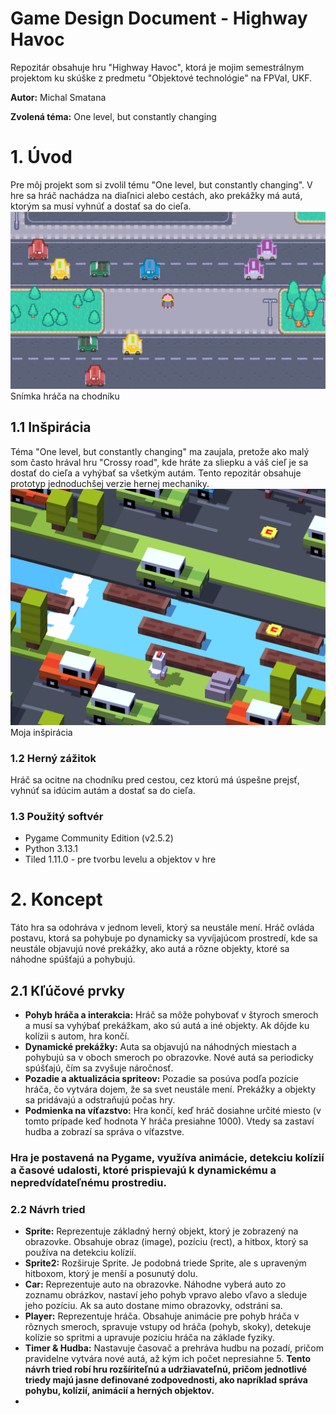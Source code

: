 # Game Design Document - Highway Havoc

Repozitár obsahuje hru "Highway Havoc", ktorá je mojim semestrálnym projektom ku skúške z predmetu "Objektové technológie" na FPVaI, UKF.

**Autor:** Michal Smatana

**Zvolená téma:** One level, but constantly changing 

# 1. Úvod
Pre môj projekt som si zvolil tému "One level, but constantly changing". V hre sa hráč nachádza na diaľnici alebo cestách, ako prekážky má autá, ktorým sa musí vyhnúť a dostať sa do cieľa.
![Snímka hráča na chodníku](fotka.png)
Snímka hráča na chodníku

## 1.1 Inšpirácia
Téma "One level, but constantly changing" ma zaujala, pretože ako malý som často hrával hru "Crossy road", kde hráte za sliepku a váš cieľ je sa dostať do cieľa a vyhýbať sa všetkým autám. Tento repozitár obsahuje prototyp jednoduchšej verzie hernej mechaniky.
![crossyRoad](crossyRoad.png)
Moja inšpirácia

### 1.2 Herný zážitok
Hráč sa ocitne na chodníku pred cestou, cez ktorú má úspešne prejsť, vyhnúť sa idúcim autám a dostať sa do cieľa.

### 1.3 Použitý softvér
* Pygame Community Edition (v2.5.2)
* Python 3.13.1
* Tiled 1.11.0 - pre tvorbu levelu a objektov v hre

# 2. Koncept
Táto hra sa odohráva v jednom leveli, ktorý sa neustále mení. Hráč ovláda postavu, ktorá sa pohybuje po dynamicky sa vyvíjajúcom prostredí, kde sa neustále objavujú nové prekážky, ako autá a rôzne objekty, ktoré sa náhodne spúšťajú a pohybujú.
## 2.1 Kľúčové prvky
* **Pohyb hráča a interakcia:** Hráč sa môže pohybovať v štyroch smeroch a musí sa vyhýbať prekážkam, ako sú autá a iné objekty. Ak dôjde ku kolízii s autom, hra končí.
* **Dynamické prekážky:** Auta sa objavujú na náhodných miestach a pohybujú sa v oboch smeroch po obrazovke. Nové autá sa periodicky spúšťajú, čím sa zvyšuje náročnosť.
* **Pozadie a aktualizácia spriteov:** Pozadie sa posúva podľa pozície hráča, čo vytvára dojem, že sa svet neustále mení. Prekážky a objekty sa pridávajú a odstraňujú počas hry.
* **Podmienka na víťazstvo:** Hra končí, keď hráč dosiahne určité miesto (v tomto prípade keď hodnota Y hráča presiahne 1000). Vtedy sa zastaví hudba a zobrazí sa správa o víťazstve.

### Hra je postavená na Pygame, využíva animácie, detekciu kolízií a časové udalosti, ktoré prispievajú k dynamickému a nepredvídateľnému prostrediu.

### 2.2 Návrh tried
* **Sprite:** Reprezentuje základný herný objekt, ktorý je zobrazený na obrazovke. Obsahuje obraz (image), pozíciu (rect), a hitbox, ktorý sa používa na detekciu kolízií.
* **Sprite2:** Rozširuje Sprite. Je podobná triede Sprite, ale s upraveným hitboxom, ktorý je menší a posunutý dolu.
* **Car:** Reprezentuje auto na obrazovke. Náhodne vyberá auto zo zoznamu obrázkov, nastaví jeho pohyb vpravo alebo vľavo a sleduje jeho pozíciu. Ak sa auto dostane mimo obrazovky, odstráni sa.
* **Player:** Reprezentuje hráča. Obsahuje animácie pre pohyb hráča v rôznych smeroch, spravuje vstupy od hráča (pohyb, skoky), detekuje kolízie so spritmi a upravuje pozíciu hráča na základe fyziky.
* **Timer & Hudba:** Nastavuje časovač a prehráva hudbu na pozadí, pričom pravidelne vytvára nové autá, až kým ich počet nepresiahne 5.
**Tento návrh tried robí hru rozšíriteľnú a udržiavateľnú, pričom jednotlivé triedy majú jasne definované zodpovednosti, ako napríklad správa pohybu, kolízií, animácií a herných objektov.**
* 
